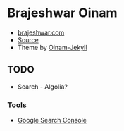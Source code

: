# Brajeshwar Oinam

- [brajeshwar.com](https://brajeshwar.com)
- [Source](https://github.com/brajeshwar/brajeshwar.github.io)
- Theme by [Oinam-Jekyll](https://oinam.github.io/oinam-jekyll/)

## TODO

- Search - Algolia?

### Tools

- [Google Search Console](https://search.google.com/search-console)